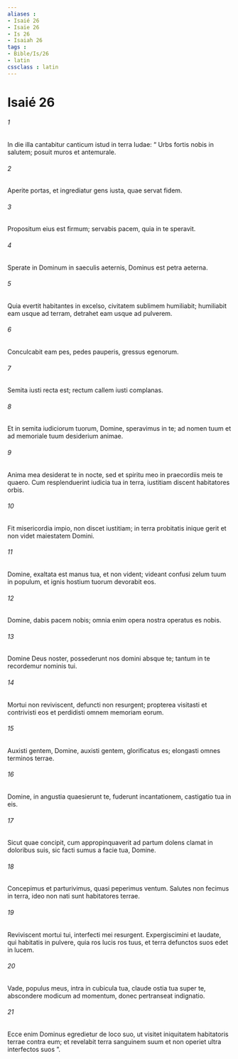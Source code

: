 ```yaml
---
aliases : 
- Isaié 26
- Isaïe 26
- Is 26
- Isaiah 26
tags : 
- Bible/Is/26
- latin
cssclass : latin
---
```


# Isaié 26

###### 1
In die illa cantabitur canticum istud in terra Iudae: “ Urbs fortis nobis in salutem; posuit muros et antemurale.
###### 2
Aperite portas, et ingrediatur gens iusta, quae servat fidem.
###### 3
Propositum eius est firmum; servabis pacem, quia in te speravit.
###### 4
Sperate in Dominum in saeculis aeternis, Dominus est petra aeterna.
###### 5
Quia evertit habitantes in excelso, civitatem sublimem humiliabit; humiliabit eam usque ad terram, detrahet eam usque ad pulverem.
###### 6
Conculcabit eam pes, pedes pauperis, gressus egenorum.
###### 7
Semita iusti recta est; rectum callem iusti complanas.
###### 8
Et in semita iudiciorum tuorum, Domine, speravimus in te; ad nomen tuum et ad memoriale tuum desiderium animae.
###### 9
Anima mea desiderat te in nocte, sed et spiritu meo in praecordiis meis te quaero. Cum resplenduerint iudicia tua in terra, iustitiam discent habitatores orbis. 
###### 10
Fit misericordia impio, non discet iustitiam; in terra probitatis inique gerit et non videt maiestatem Domini.
###### 11
Domine, exaltata est manus tua, et non vident; videant confusi zelum tuum in populum, et ignis hostium tuorum devorabit eos.
###### 12
Domine, dabis pacem nobis; omnia enim opera nostra operatus es nobis.
###### 13
Domine Deus noster, possederunt nos domini absque te; tantum in te recordemur nominis tui.
###### 14
Mortui non reviviscent, defuncti non resurgent; propterea visitasti et contrivisti eos et perdidisti omnem memoriam eorum. 
###### 15
Auxisti gentem, Domine, auxisti gentem, glorificatus es; elongasti omnes terminos terrae.
###### 16
Domine, in angustia quaesierunt te, fuderunt incantationem, castigatio tua in eis.
###### 17
Sicut quae concipit, cum appropinquaverit ad partum dolens clamat in doloribus suis, sic facti sumus a facie tua, Domine.
###### 18
Concepimus et parturivimus, quasi peperimus ventum. Salutes non fecimus in terra, ideo non nati sunt habitatores terrae.
###### 19
Reviviscent mortui tui, interfecti mei resurgent. Expergiscimini et laudate, qui habitatis in pulvere, quia ros lucis ros tuus, et terra defunctos suos edet in lucem.
###### 20
Vade, populus meus, intra in cubicula tua, claude ostia tua super te, abscondere modicum ad momentum, donec pertranseat indignatio.
###### 21
Ecce enim Dominus egredietur de loco suo, ut visitet iniquitatem habitatoris terrae contra eum; et revelabit terra sanguinem suum et non operiet ultra interfectos suos ”.
